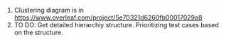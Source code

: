 1. Clustering diagram is in https://www.overleaf.com/project/5e70321d6260fb00017029a8
2. TO DO: Get detailed hierarchiy structure. Prioritizing test cases based on the structure.
